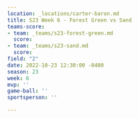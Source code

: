 ```yaml
---
location: _locations/carter-baron.md
title: S23 Week 6 - Forest Green vs Sand
teams-score:
- team: _teams/s23-forest-green.md
  score: 
- team: _teams/s23-sand.md
  score: 
field: "2"
date: 2022-10-23 12:30:00 -0400
season: 23
week: 6
mvp: ''
game-ball: ''
sportsperson: ''

---
```

